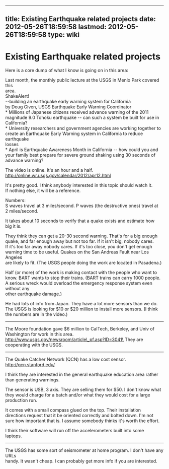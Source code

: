 
---
title: Existing Earthquake related projects
date: 2012-05-26T18:59:58
lastmod: 2012-05-26T18:59:58
type: wiki
---
Existing Earthquake related projects
====================================

Here is a core dump of what I know is going on in this area:

Last month, the monthly public lecture at the USGS in Menlo Park covered
this\
area.\
ShakeAlert!\
--building an earthquake early warning system for California\
by Doug Given, USGS Earthquake Early Warning Coordinator\
\* Millions of Japanese citizens received advance warning of the 2011\
magnitude 9.0 Tohoku earthquake -- can such a system be built for use
in\
California?\
\* University researchers and government agencies are working together
to\
create an Earthquake Early Warning system in California to reduce
earthquake\
losses\
\* April is Earthquake Awareness Month in California -- how could you
and\
your family best prepare for severe ground shaking using 30 seconds of\
advance warning?

The video is online. It's an hour and a half.\
http://online.wr.usgs.gov/calendar/2012/apr12.html

It's pretty good. I think anybody interested in this topic should watch
it.\
If nothing else, it will be a reference.

Numbers:\
S waves travel at 3 miles/second. P waves (the destructive ones) travel
at\
2 miles/second.

It takes about 10 seconds to verify that a quake exists and estimate
how\
big it is.

They think they can get a 20-30 second warning. That's for a big enough\
quake, and far enough away but not too far. If it isn't big, nobody
cares.\
If it's too far away nobody cares. If it's too close, you don't get
enough\
warning time to be useful. Quakes on the San Andreas Fault near Los
Angeles\
are likely to fit. (The USGS people doing the work are located in
Pasadena.)

Half (or more) of the work is making contact with the people who want
to\
know. BART wants to stop their trains. (BART trains can carry 1000
people.\
A serious wreck would overload the emergency response system even
without any\
other earthquake damage.)

He had lots of info from Japan. They have a lot more sensors than we
do.\
The USGS is looking for \$10 or \$20 million to install more sensors. (I
think\
the numbers are in the video.)

------------------------------------------------------------------------

The Moore foundation gave \$6 million to CalTech, Berkeley, and Univ of\
Washington for work in this area.\
http://www.usgs.gov/newsroom/article\_pf.asp?ID=3041\
They are cooperating with the USGS.

------------------------------------------------------------------------

The Quake Catcher Network (QCN) has a low cost sensor.\
http://qcn.stanford.edu/

I think they are interested in the general earthquake education area
rather\
than generating warnings.

The sensor is USB, 3 axis. They are selling them for \$50. I don't know
what\
they would charge for a batch and/or what they would cost for a large\
production run.

It comes with a small compass glued on the top. Their installation\
directions request that it be oriented correctly and bolted down. I'm
not\
sure how important that is. I assume somebody thinks it's worth the
effort.

I think their software will run off the accelerometers built into some\
laptops.

------------------------------------------------------------------------

The USGS has some sort of seismometer at home program. I don't have any
URLs\
handy. It wasn't cheap. I can probably get more info if you are
interested.
